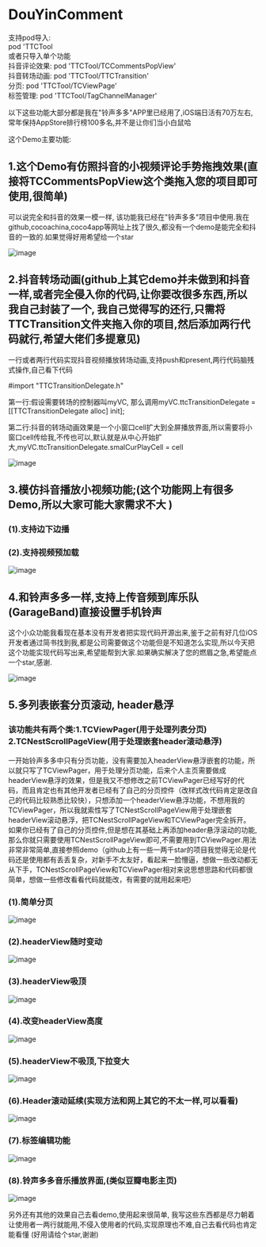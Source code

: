 # DouYinComment
支持pod导入:  
pod 'TTCTool  
或者只导入单个功能  
抖音评论效果: pod 'TTCTool/TCCommentsPopView'  
抖音转场动画: pod 'TTCTool/TTCTransition'  
分页: pod 'TTCTool/TCViewPage'  
标签管理: pod 'TTCTool/TagChannelManager'  

以下这些功能大部分都是我在"铃声多多"APP里已经用了,iOS端日活有70万左右,常年保持AppStore排行榜100多名,并不是让你们当小白鼠哈

这个Demo主要功能:

## 1.这个Demo有仿照抖音的小视频评论手势拖拽效果(直接将TCCommentsPopView这个类拖入您的项目即可使用,很简单)
可以说完全和抖音的效果一模一样, 该功能我已经在"铃声多多"项目中使用.我在github,cocoachina,coco4app等网址上找了很久,都没有一个demo是能完全和抖音的一致的.如果觉得好用希望给一个star

![image](https://github.com/tangtiancheng/ttcgif/blob/master/gif/comment.gif)

## 2.抖音转场动画(github上其它demo并未做到和抖音一样,或者完全侵入你的代码,让你要改很多东西,所以我自己封装了一个, 我自己觉得写的还行,只需将TTCTransition文件夹拖入你的项目,然后添加两行代码就行,希望大佬们多提意见)
一行或者两行代码实现抖音视频播放转场动画,支持push和present,两行代码脑残式操作,自己看下代码

#import "TTCTransitionDelegate.h"

第一行:假设需要转场的控制器叫myVC,  那么调用myVC.ttcTransitionDelegate = [[TTCTransitionDelegate alloc] init];

第二行:抖音的转场动画效果是一个小窗口cell扩大到全屏播放界面,所以需要将小窗口cell传给我,不传也可以,默认就是从中心开始扩大,myVC.ttcTransitionDelegate.smalCurPlayCell = cell

![image](https://github.com/tangtiancheng/ttcgif/blob/master/gif/TTCTransition.gif)

## 3.模仿抖音播放小视频功能;(这个功能网上有很多Demo,所以大家可能大家需求不大 )
### (1).支持边下边播
### (2).支持视频预加载
![image](https://github.com/tangtiancheng/ttcgif/blob/master/gif/smallVideoImage.gif)

## 4.和铃声多多一样,支持上传音频到库乐队(GarageBand)直接设置手机铃声
这个小众功能我看现在基本没有开发者把实现代码开源出来,鉴于之前有好几位iOS开发者通过简书找到我,都是公司需要做这个功能但是不知道怎么实现,所以今天把这个功能实现代码写出来,希望能帮到大家.如果确实解决了您的燃眉之急,希望能点一个star,感谢.

![image](https://github.com/tangtiancheng/ttcgif/blob/master/gif/GarageBandImage.gif)


## 5.多列表嵌套分页滚动, header悬浮
### 该功能共有两个类:1.TCViewPager(用于处理列表分页)   2.TCNestScrollPageView(用于处理嵌套header滚动悬浮)
一开始铃声多多中只有分页功能，没有需要加入headerView悬浮嵌套的功能，所以就只写了TCViewPager，用于处理分页功能，后来个人主页需要做成headerView悬浮的效果，但是我又不想修改之前TCViewPager已经写好的代码，而且肯定也有其他开发者已经有了自己的分页控件（改样式改代码肯定是改自己的代码比较熟悉比较快），只想添加一个headerView悬浮功能，不想用我的TCViewPager，所以我就索性写了TCNestScrollPageView用于处理嵌套headerView滚动悬浮，把TCNestScrollPageView和TCViewPager完全拆开。
如果你已经有了自己的分页控件,但是想在其基础上再添加header悬浮滚动的功能,那么你就只需要使用TCNestScrollPageView即可,不需要用到TCViewPager.用法非常非常简单,直接参照demo（github上有一些一两千star的项目我觉得无论是代码还是使用都有丢丢复杂，对新手不太友好，看起来一脸懵逼，想做一些改动都无从下手，TCNestScrollPageView和TCViewPager相对来说思想思路和代码都很简单，想做一些修改看看代码就能改，有需要的就用起来吧）
### (1).简单分页
![image](https://github.com/tangtiancheng/ttcgif/blob/master/gif/分页效果.gif)
### (2).headerView随时变动
![image](https://github.com/tangtiancheng/ttcgif/blob/master/gif/headerView随时变动.gif)
### (3).headerView吸顶
![image](https://github.com/tangtiancheng/ttcgif/blob/master/gif/headerView吸顶.gif)
### (4).改变headerView高度
![image](https://github.com/tangtiancheng/ttcgif/blob/master/gif/改变headerView高度.gif)
### (5).headerView不吸顶,下拉变大
![image](https://github.com/tangtiancheng/ttcgif/blob/master/gif/headerView不吸顶,下拉变大.gif)
### (6).Header滚动延续(实现方法和网上其它的不太一样,可以看看)
![image](https://github.com/tangtiancheng/ttcgif/blob/master/gif/scrolContinue.gif)
### (7).标签编辑功能
![image](https://github.com/tangtiancheng/ttcgif/blob/master/gif/editTag.gif)
### (8).铃声多多音乐播放界面,(类似豆瓣电影主页)
![image](https://github.com/tangtiancheng/ttcgif/blob/master/gif/DDMusic.gif)

另外还有其他的效果自己去看demo,使用起来很简单, 我写这些东西都是尽力朝着让使用者一两行就能用,不侵入使用者的代码,实现原理也不难,自己去看代码也肯定能看懂  (好用请给个star,谢谢)
